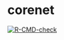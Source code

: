 
<!-- README.md is generated from README.Rmd. Please edit that file -->

# corenet

<!-- badges: start -->

[![R-CMD-check](https://github.com/nptscot/corenet/actions/workflows/R-CMD-check.yaml/badge.svg)](https://github.com/nptscot/corenet/actions/workflows/R-CMD-check.yaml)
<!-- badges: end -->
